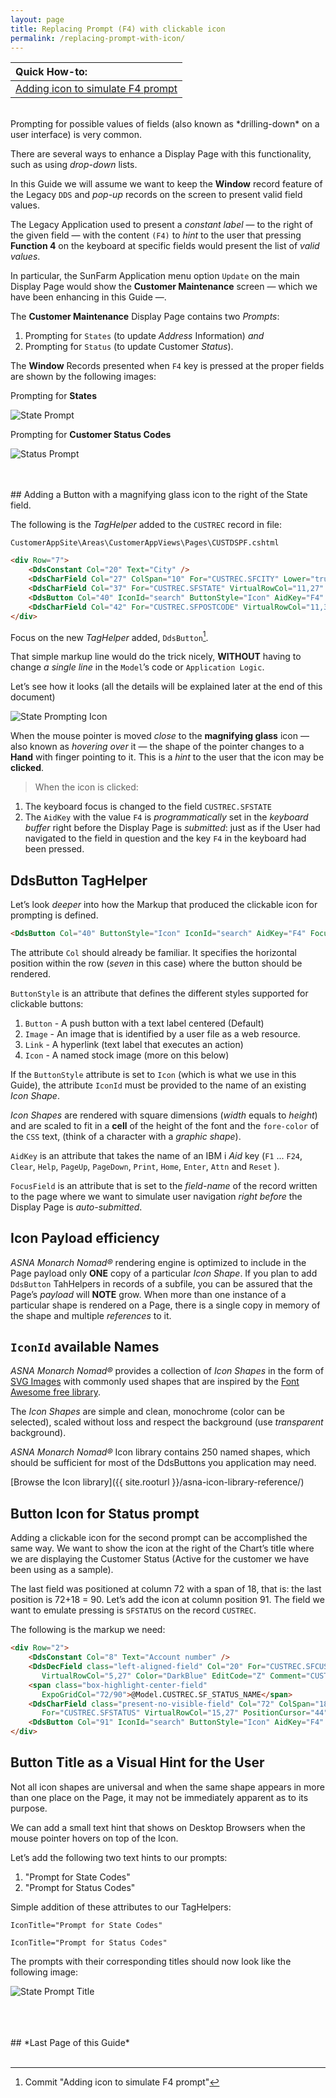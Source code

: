 ```yaml
---
layout: page
title: Replacing Prompt (F4) with clickable icon
permalink: /replacing-prompt-with-icon/
---
```

| Quick How-to: 
|:-------------
| [Adding icon to simulate F4 prompt](https://github.com/ASNA/SunFarm/search?q=Adding+icon+to+simulate+F4+prompt&type=commits)

<br>
Prompting for possible values of fields (also known as *drilling-down* on a user interface) is very common.

There are several ways to enhance a Display Page with this functionality, such as using *drop-down* lists. 

In this Guide we will assume we want to keep the **Window** record feature of the Legacy `DDS` and *pop-up* records on the screen to present valid field values.

The Legacy Application used to present a *constant label* — to the right of the given field — with the content `(F4)` to *hint* to the user that pressing **Function 4** on the keyboard at specific fields would present the list of *valid values*.

In particular, the SunFarm Application menu option `Update` on the main Display Page would show the **Customer Maintenance** screen — which we have been enhancing in this Guide —. 

The **Customer Maintenance** Display Page contains two *Prompts*:

1. Prompting for `States` (to update *Address* Information) *and*
2. Prompting for `Status` (to update Customer *Status*).

The **Window** Records presented when `F4` key is pressed at the proper fields are shown by the following images:

Prompting for **States**

![State Prompt](/images/page-two-state-prompt.png/) 

Prompting for **Customer Status Codes**

![Status Prompt](/images/page-two-status-prompt.png/)
  
<br>
<br>  
## Adding a Button with a magnifying glass icon to the right of the State field.

The following is the *TagHelper* added to the `CUSTREC` record in file:

~~~
CustomerAppSite\Areas\CustomerAppViews\Pages\CUSTDSPF.cshtml
~~~

```html
<div Row="7">
    <DdsConstant Col="20" Text="City" />
    <DdsCharField Col="27" ColSpan="10" For="CUSTREC.SFCITY" Lower="true" VirtualRowCol="10,27" PositionCursor="42" tabIndex=5 />
    <DdsCharField Col="37" For="CUSTREC.SFSTATE" VirtualRowCol="11,27" PositionCursor="43" tabIndex=6 />
    <DdsButton Col="40" IconId="search" ButtonStyle="Icon" AidKey="F4" FocusField="CUSTREC.SFSTATE"/>
    <DdsCharField Col="42" For="CUSTREC.SFPOSTCODE" VirtualRowCol="11,37" tabIndex=7 />
</div>
```

Focus on the new *TagHelper* added, `DdsButton`[^1].

That simple markup line would do the trick nicely, **WITHOUT** having to change *a single line* in the `Model`’s code or `Application Logic`.

Let’s see how it looks (all the details will be explained later at the end of this document) 

![State Prompting Icon](/images/page-two-state-prompt-icon.png/)

When the mouse pointer is moved *close* to the **magnifying glass** icon — also known as *hovering over* it — the shape of the pointer changes to a **Hand** with finger pointing to it. This is a *hint* to the user that the icon may be **clicked**.

>When the icon is clicked:

1. The keyboard focus is changed to the field `CUSTREC.SFSTATE`
2. The `AidKey` with the value `F4` is *programmatically* set in the *keyboard buffer* right before the Display Page is *submitted*: just as if the User had navigated to the field in question and the key `F4` in the keyboard had been pressed.

## DdsButton TagHelper

Let’s look *deeper* into how the Markup that produced the clickable icon for prompting is defined.

```html
<DdsButton Col="40" ButtonStyle="Icon" IconId="search" AidKey="F4" FocusField="CUSTREC.SFSTATE"/>
```

The attribute `Col` should already be familiar. It specifies the horizontal position within the row (*seven* in this case) where the button should be rendered.

`ButtonStyle` is an attribute that defines the different styles supported for clickable buttons:

1. `Button` - A push button with a text label centered (Default)
2. `Image` - An image that is identified by a user file as a web resource.
3. `Link` - A hyperlink (text label that executes an action)  
4. `Icon` - A named stock image (more on this below)

If the `ButtonStyle` attribute is set to `Icon` (which is what we use in this Guide), the attribute `IconId` must be provided to the name of an existing *Icon Shape*.

*Icon Shapes* are rendered with square dimensions (*width* equals to *height*) and are scaled to fit in a **cell** of the height of the font and the `fore-color` of the `CSS` text, (think of a character with a *graphic shape*).

`AidKey` is an attribute that takes the name of an IBM i *Aid* key (`F1` ...  `F24`, `Clear`, `Help`, `PageUp`, `PageDown`, `Print`, `Home`, `Enter`, `Attn` and `Reset` ).

`FocusField` is an attribute that is set to the *field-name* of the record written to the page where we want to simulate user navigation *right before* the Display Page is *auto-submitted*.

## Icon Payload efficiency

*ASNA Monarch Nomad&reg;* rendering engine is optimized to include in the Page payload only **ONE** copy of a particular *Icon Shape*. If you plan to add `DdsButton` TahHelpers in records of a subfile, you can be assured that the Page’s *payload* will **NOTE** grow. When more than one instance of a particular shape is rendered on a Page, there is a single copy in memory of the shape and multiple *references* to it.

## `IconId` available Names

*ASNA Monarch Nomad&reg;* provides a collection of *Icon Shapes* in the form of [SVG Images](https://en.wikipedia.org/wiki/Scalable_Vector_Graphics) with commonly used shapes that are inspired by the [Font Awesome free library](https://fontawesome.com/plans).

The *Icon Shapes* are simple and clean, monochrome (color can be selected), scaled without loss and respect the background (use *transparent* background).

*ASNA Monarch Nomad&reg;* Icon library contains 250 named shapes, which should be sufficient for most of the DdsButtons you application may need.

[Browse the Icon library]({{ site.rooturl }}/asna-icon-library-reference/)

## Button Icon for Status prompt

Adding a clickable icon for the second prompt can be accomplished the same way. We want to show the icon at the right of the Chart’s title where we are displaying the Customer Status (Active for the customer we have been using as a sample).

The last field was positioned at column 72 with a span of 18, that is: the last position is 72+18 = 90. Let’s add the icon at column position 91. The field we want to emulate pressing is `SFSTATUS` on the record `CUSTREC`.

The following is the markup we need:

```html
<div Row="2">
    <DdsConstant Col="8" Text="Account number" />
    <DdsDecField class="left-aligned-field" Col="20" For="CUSTREC.SFCUSTNO" 
       VirtualRowCol="5,27" Color="DarkBlue" EditCode="Z" Comment="CUSTOMER NUMBER" />
    <span class="box-highlight-center-field" 
       ExpoGridCol="72/90">@Model.CUSTREC.SF_STATUS_NAME</span>
    <DdsCharField class="present-no-visible-field" Col="72" ColSpan="18" 
       For="CUSTREC.SFSTATUS" VirtualRowCol="15,27" PositionCursor="44" />
    <DdsButton Col="91" IconId="search" ButtonStyle="Icon" AidKey="F4" FocusField="CUSTREC.SFSTATUS"/>
</div>
```

## Button Title as a Visual Hint for the User

Not all icon shapes are universal and when the same shape appears in more than one place on the Page, it may not be immediately apparent as to its purpose.

We can add a small text hint that shows on Desktop Browsers when the mouse pointer hovers on top of the Icon.

Let’s add the following two text hints to our prompts:
1. "Prompt for State Codes"
2. "Prompt for Status Codes"


Simple addition of these attributes to our TagHelpers:

`IconTitle="Prompt for State Codes"`

`IconTitle="Prompt for Status Codes"`

The prompts with their corresponding titles should now look like the following image:

![State Prompt Title](/images/page-two-state-prompt-icon-title.png/)

<br>
<br>
<br>
## *Last Page of this Guide*
<br>
<br>

[^1]: Commit "Adding icon to simulate F4 prompt"

